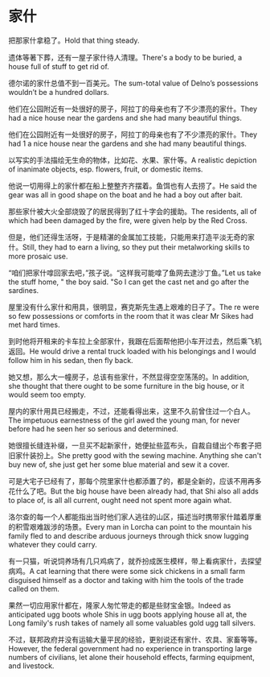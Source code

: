 # 家什

<p><span class="chinese">把那家什拿稳了。</span><span class="english">Hold that thing steady.</span></p>

<p><span class="chinese">遗体等著下葬，还有一屋子家什待人清理。</span><span class="english">There's a body to be buried, a house full of stuff to get rid of.</span></p>

<p><span class="chinese">德尔诺的家什总值不到一百美元。</span><span class="english">The sum-total value of Delno’s possessions wouldn’t be a hundred dollars.</span></p>

<p><span class="chinese">他们在公园附近有一处很好的房子，阿拉丁的母亲也有了不少漂亮的家什。</span><span class="english">They had a nice house near the gardens and she had many beautiful things.</span></p>

<p><span class="chinese">他们在公园附近有一处很好的房子，阿拉丁的母亲也有了不少漂亮的家什。</span><span class="english">They had 1 a nice house near the gardens and she had many beautiful things.</span></p>

<p><span class="chinese">以写实的手法描绘无生命的物体，比如花、水果、家什等。</span><span class="english">A realistic depiction of inanimate objects, esp. flowers, fruit, or domestic items.</span></p>

<p><span class="chinese">他说一切用得上的家什都在船上整整齐齐摆着。鱼饵也有人去捞了。</span><span class="english">He said the gear was all in good shape on the boat and he had a boy out after bait.</span></p>

<p><span class="chinese">那些家什被大火全部烧毁了的居民得到了红十字会的援助。</span><span class="english">The residents, all of which had been damaged by the fire, were given help by the Red Cross.</span></p>

<p><span class="chinese">但是，他们还得生活呀，于是精湛的金属加工技能，只能用来打造平淡无奇的家什。</span><span class="english">Still, they had to earn a living, so they put their metalworking skills to more prosaic use.</span></p>

<p><span class="chinese">“咱们把家什嗱回家去吧，”孩子说。“这样我可能嗱了鱼网去逮沙丁鱼。”</span><span class="english">Let us take the stuff home, " the boy said. "So I can get the cast net and go after the sardines.</span></p>

<p><span class="chinese">屋里没有什么家什和用具，很明显，赛克斯先生遇上艰难的日子了。</span><span class="english">The re were so few possessions or comforts in the room that it was clear Mr Sikes had met hard times.</span></p>

<p><span class="chinese">到时他将开租来的卡车拉上全部家什，我跟在后面帮他把小车开过去，然后乘飞机返回。</span><span class="english">He would drive a rental truck loaded with his belongings and I would follow him in his sedan, then fly back.</span></p>

<p><span class="chinese">她又想，那么大一幢房子，总该有些家什，不然显得空空荡荡的。</span><span class="english">In addition, she thought that there ought to be some furniture in the big house, or it would seem too empty.</span></p>

<p><span class="chinese">屋内的家什用具已经搬走，不过，还能看得出来，这里不久前曾住过一个白人。</span><span class="english">The impetuous earnestness of the girl awed the young man, for never before had he seen her so serious and determined.</span></p>

<p><span class="chinese">她很擅长缝连补缀，一旦买不起新家什，她便扯些蓝布头，自裁自缝出个布套子把旧家什装扮上。</span><span class="english">She pretty good with the sewing machine. Anything she can't buy new of, she just get her some blue material and sew it a cover.</span></p>

<p><span class="chinese">可是大宅子已经有了，那每个院里家什也都添置了的，都是全新的，应该不用再多花什么了吧。</span><span class="english">But the big house have been already had, that Shi also all adds to place of, is all all current, ought need not spent more again what.</span></p>

<p><span class="chinese">洛尔查的每一个人都能指出当时他们家人逃往的山区，描述当时携带家什踏着厚重的积雪艰难跋涉的场景。</span><span class="english">Every man in Lorcha can point to the mountain his family fled to and describe arduous journeys through thick snow lugging whatever they could carry.</span></p>

<p><span class="chinese">有一只猫，听说饲养场有几只鸡病了，就乔扮成医生模样，带上看病家什，去探望病鸡。</span><span class="english">A cat learning that there were some sick chickens in a small farm disguised himself as a doctor and taking with him the tools of the trade called on them.</span></p>

<p><span class="chinese">果然一切应用家什都在，隆家人匆忙带走的都是些财宝金银。</span><span class="english">Indeed as anticipated ugg boots whole Shis in ugg boots applying house all at, the Long family's rush takes of namely all some valuables gold ugg tall silvers.</span></p>

<p><span class="chinese">不过，联邦政府并没有运输大量平民的经验，更别说还有家什、农具、家畜等等。</span><span class="english">However, the federal government had no experience in transporting large numbers of civilians, let alone their household effects, farming equipment, and livestock.</span></p>

